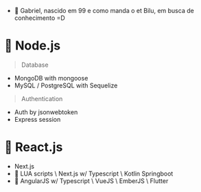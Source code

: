 - 👋 Gabriel, nascido em 99 e como manda o et Bilu, em busca de conhecimento =D

# 🌟 Node.js
> Database
- MongoDB with mongoose
- MySQL / PostgreSQL with Sequelize
> Authentication
- Auth by jsonwebtoken
- Express session

# 🌟 React.js
- Next.js
- 👀 LUA scripts \ Next.js w/ Typescript \ Kotlin Springboot
- 👀 AngularJS w/ Typescript \ VueJS \ EmberJS \ Flutter 
